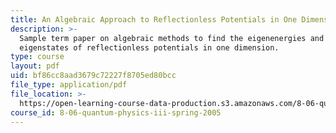 ```yaml
---
title: An Algebraic Approach to Reflectionless Potentials in One Dimension
description: >-
  Sample term paper on algebraic methods to find the eigenenergies and
  eigenstates of reflectionless potentials in one dimension.
type: course
layout: pdf
uid: bf86cc8aad3679c72227f8705ed80bcc
file_type: application/pdf
file_location: >-
  https://open-learning-course-data-production.s3.amazonaws.com/8-06-quantum-physics-iii-spring-2005/bf86cc8aad3679c72227f8705ed80bcc_samplepaper.pdf
course_id: 8-06-quantum-physics-iii-spring-2005
---
```


